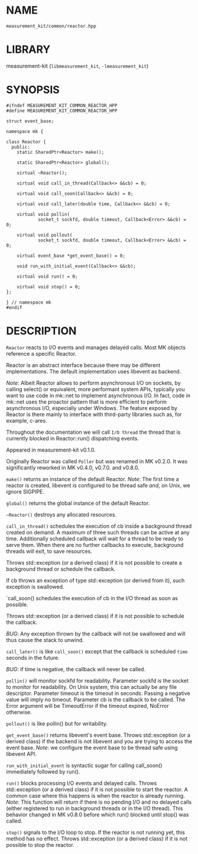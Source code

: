 # NAME

`measurement_kit/common/reactor.hpp`

# LIBRARY

measurement-kit (`libmeasurement_kit`, `-lmeasurement_kit`)

# SYNOPSIS

```
#ifndef MEASUREMENT_KIT_COMMON_REACTOR_HPP
#define MEASUREMENT_KIT_COMMON_REACTOR_HPP

struct event_base;

namespace mk {

class Reactor {
  public:
    static SharedPtr<Reactor> make();

    static SharedPtr<Reactor> global();

    virtual ~Reactor();

    virtual void call_in_thread(Callback<> &&cb) = 0;

    virtual void call_soon(Callback<> &&cb) = 0;

    virtual void call_later(double time, Callback<> &&cb) = 0;

    virtual void pollin(
            socket_t sockfd, double timeout, Callback<Error> &&cb) = 0;

    virtual void pollout(
            socket_t sockfd, double timeout, Callback<Error> &&cb) = 0;

    virtual event_base *get_event_base() = 0;

    void run_with_initial_event(Callback<> &&cb);

    virtual void run() = 0;

    virtual void stop() = 0;
};

} // namespace mk
#endif
```

# DESCRIPTION

`Reactor` reacts to I/O events and manages delayed calls. Most MK objects reference a specific Reactor. 

Reactor is an abstract interface because there may be different implementations. The default implementation uses libevent as backend. 

_Note_: Albeit Reactor allows to perform asynchronous I/O on sockets, by calling select() or equivalent, more performant system APIs, typically you want to use code in mk::net to implement asynchronous I/O. In fact, code in mk::net uses the proactor pattern that is more efficient to perform asynchronous I/O, especially under Windows. The feature exposed by Reactor is there mainly to interface with third-party libraries such as, for example, c-ares. 

Throughout the documentation we will call `I/O thread` the thread that is currently blocked in Reactor::run() dispatching events. 

Appeared in measurement-kit v0.1.0. 

Originally Reactor was called `Poller` but was renamed in MK v0.2.0. It was significantly reworked in MK v0.4.0, v0.7.0. and v0.8.0.

`make()` returns an instance of the default Reactor. _Note_: The first time a reactor is created, libevent is configured to be thread safe _and_, on Unix, we ignore SIGPIPE.

`global()` returns the global instance of the default Reactor.

`~Reactor()` destroys any allocated resources.

`call_in_thread()` schedules the execution of cb inside a background thread created on demand. A maximum of three such threads can be active at any time. Additionally scheduled callback will wait for a thread to be ready to serve them. When there are no further callbacks to execute, background threads will exit, to save resources. 

Throws std::exception (or a derived class) if it is not possible to create a background thread or schedule the callback. 

If cb throws an exception of type std::exception (or derived from it), such exception is swallowed.

`call_soon() schedules the execution of cb in the I/O thread as soon as possible. 

Throws std::exception (or a derived class) if it is not possible to schedule the callback. 

_BUG_: Any exception thrown by the callback will not be swallowed and will thus cause the stack to unwind.

`call_later()` is like `call_soon()` except that the callback is scheduled `time` seconds in the future. 

_BUG_: if time is negative, the callback will never be called.

`pollin()` will monitor sockfd for readability. Parameter sockfd is the socket to monitor for readability. On Unix system, this can actually be any file descriptor. Parameter timeout is the timeout in seconds. Passing a negative value will imply no timeout. Parameter cb is the callback to be called. The Error argument will be TimeoutError if the timeout expired, NoError otherwise.

`pollout()` is like pollin() but for writability.

`get_event_base()` returns libevent's event base. Throws std::exception (or a derived class) if the backend is not libevent and you are trying to access the event base. _Note_: we configure the event base to be thread safe using libevent API.

`run_with_initial_event` is syntactic sugar for calling call_soon() immediately followed by run().

`run()` blocks processing I/O events and delayed calls. Throws std::exception (or a derived class) if it is not possible to start the reactor. A common case where this happens is when the reactor is already running. _Note_: This function will return if there is no pending I/O and no delayed calls (either registered to run in background threads or in the I/O thread). This behavior changed in MK v0.8.0 before which run() blocked until stop() was called.

`stop()` signals to the I/O loop to stop. If the reactor is not running yet, this method has no effect. Throws std::exception (or a derived class) if it is not possible to stop the reactor.

